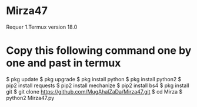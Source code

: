 # Mirza47

Requer 
1.Termux version 18.0

# Copy this following command one by one and past in termux
$ pkg update
$ pkg upgrade
$ pkg install python
$ pkg install python2
$ pip2 install requests
$ pip2 install mechanize
$ pip2 install bs4
$ pkg install git
$ git clone https://github.com/MugAhalZaDa/Mirza47.git
$ cd Mirza
$ python2 Mirza47.py
